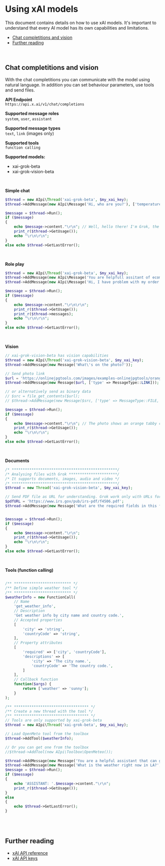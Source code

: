 # Using xAI models
This document contains details on how to use xAI models. It's important to understand that every AI model has its own capabilities and limitations.

- [Chat completitions and vision](#chat-completitions-and-vision)
- [Further reading](#further-reading)
<br>

## Chat completitions and vision
With the chat completitions you can communicate with the model using natural language. In addition you can set behaviour parameters, use tools and send files.

**API Endpoint** <br>
``https://api.x.ai/v1/chat/completions``

**Supported message roles** <br>
``system``, ``user``, ``assistant``

**Supported message types** <br>
``text``, ``link`` (images only)

**Supported tools** <br>
``function calling``

**Supported models:**
- xai-grok-beta
- xai-grok-vision-beta
<br>

**Simple chat**
```php
$thread = new AIpi\Thread('xai-grok-beta', $my_xai_key);
$thread->AddMessage(new AIpi\Message('Hi, who are you?'), ['temperature' => 0.5]);

$message = $thread->Run();
if ($message) 
{
    echo $message->content."\r\n"; // Well, hello there! I'm Grok, the AI with a touch of humor by xAI.
    print_r($thread->GetUsage());
    echo "\r\n\r\n";
}
else echo $thread->GetLastError();
```
<br>

**Role play**
```php
$thread = new AIpi\Thread('xai-grok-beta', $my_xai_key);
$thread->AddMessage(new AIpi\Message('You are helpfull assitant of ecommerce shop?', MessageRole::SYSTEM));
$thread->AddMessage(new AIpi\Message('Hi, I have problem with my order.', MessageRole::USER));

$message = $thread->Run();
if ($message) 
{
    echo $message->content."\r\n\r\n";
    print_r($thread->GetUsage());
    print_r($thread->messages);
    echo "\r\n\r\n";
}
else echo $thread->GetLastError();
```
<br>

**Vision**
```php
// xai-grok-vision-beta has vision capabilities
$thread = new AIpi\Thread('xai-grok-vision-beta', $my_xai_key);
$thread->AddMessage(new Message('What\'s on the photo?'));

// Send photo link
$url = 'https://onlinejpgtools.com/images/examples-onlinejpgtools/orange-tabby-cat.jpg';
$thread->AddMessage(new Message($url, ['type' => MessageType::LINK]));

// or alternatively send as binary data
// $src = file_get_contents($url);
// $thread->AddMessage(new Message($src, ['type' => MessageType::FILE, 'media_type' => 'image/jpeg']));

$message = $thread->Run();
if ($message) 
{
    echo $message->content."\r\n"; // The photo shows an orange tabby cat.
    print_r($thread->GetUsage());
    echo "\r\n\r\n";
}
else echo $thread->GetLastError();
```
<br>

**Documents**
```php
/* ************************************************/
/* Analysing files with Grok **********************/
/* It supports documents, images, audio and video */
/* ************************************************/
$thread = new Thread('xai-grok-vision-beta', $my_xai_key);

// Send PDF file as URL for understanding. Grok work only with URLs for documents.
$pdfURL = 'https://www.irs.gov/pub/irs-pdf/f4506.pdf';
$thread->AddMessage(new Message('What are the required fields in this form? '.$pdfURL, ['type' => MessageType::TEXT]));


$message = $thread->Run();
if ($message) 
{
    echo $message->content."\r\n";
    print_r($thread->GetUsage());
    echo "\r\n\r\n";
}
else echo $thread->GetLastError();
```
<br>

**Tools (function calling)**
```php

/** ************************** */
/** Define simple weather tool */
/** ************************** */
$weatherInfo = new FunctionCall(
    // Name
    'get_weather_info',
    // Description
    'Get weather info by city name and country code.',
    // Accepted properties
    [   
        'city' => 'string',
        'countryCode' => 'string',
    ],
    // Property attributes
    [
        'required' => ['city', 'countryCode'],
        'descriptions' => [
            'city' => 'The city name.',
            'countryCode' => 'The country code.',
        ]
    ],
    // Callback function
    function($args) {
        return ['weather' => 'sunny'];
    }
);

/** ********************************** */
/** Create a new thread with the tool */
/** ********************************** */
// Tools are only supported by xai-grok-beta
$thread = new AIpi\Thread('xai-grok-beta', $my_xai_key);

// Load OpenMeto tool from the toolbox
$thread->AddTool($weatherInfo);

// Or you can get one from the toolbox
//$thread->AddTool(new AIpi\Toolbox\OpenMeteo());

$thread->AddMessage(new Message('You are a helpful assistant that can get weather info.', MessageRole::SYSTEM));
$thread->AddMessage(new Message('What is the weather right now in LA?', MessageRole::USER));
$message = $thread->Run();
if ($message)
{
    echo 'ASSISTANT: '.$message->content."\r\n";
    print_r($thread->GetUsage());
}
else 
{
    echo $thread->GetLastError();
}
```
<br><br>

## Further reading
- [xAI API reference](https://docs.x.ai/api/)
- [xAI API keys](https://console.x.ai/)
